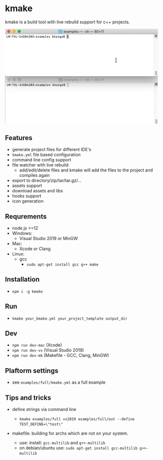 # kmake

kmake is a build tool with live rebuild support for c++ projects.

![Live Build](./resources/doc/liveBuild.gif "Live Build")


## Features
* generate project files for different IDE's
* `kmake.yml` file based configuration
* command line config support
* file watcher with live rebuild
  * add/edit/delete files and kmake will add the files to the project and compiles again
* export to directory/zip/tar/tar.gz/...
* assets support
* download assets and libs
* hooks support
* icon generation

## Requrements
* node.js >=12
* Windows:
  * Visual Studio 2019 or MinGW
* Mac:
  * Xcode or Clang
* Linux:
  * gcc
    * `sudo apt-get install gcc g++ make`

## Installation
* `npm i -g kmake`

## Run
* `kmake your_kmake.yml your_project_template output_dir`

## Dev
* `npm run dev-mac` (Xcode)
* `npm run dev-vs` (Visual Studio 2019)
* `npm run dev-mk` (Makefile - GCC, Clang, MinGW)

## Plaftorm settings
* see `examples/full/kmake.yml` as a full example

## Tips and tricks

* define strings via command line
  * `kmake examples/full vs2019 examples/full/out --define TEST_DEFINE=\"test\"`

* makefile: building for archs which are not on your system.
  * use: install: `gcc-multilib` and `g++-multilib`
  * on debian/ubuntu use: `sudo apt-get install gcc-multilib g++-multilib`